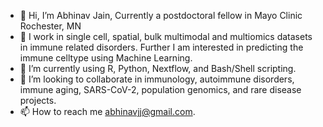 - 👋 Hi, I’m Abhinav Jain, Currently a postdoctoral fellow in Mayo Clinic Rochester, MN
- 👀 I work in single cell, spatial, bulk multimodal and multiomics datasets in immune related disorders. Further I am interested in predicting the immune celltype using Machine Learning.
- 🌱 I’m currently using R, Python, Nextflow, and Bash/Shell scripting.
- 💞️ I’m looking to collaborate in immunology, autoimmune disorders, immune aging, SARS-CoV-2, population genomics, and rare disease projects.
- 📫 How to reach me abhinavjj@gmail.com.

<!---
Ajaingithub/Ajaingithub is a ✨ special ✨ repository because its `README.md` (this file) appears on your GitHub profile.
You can click the Preview link to take a look at your changes.
--->

